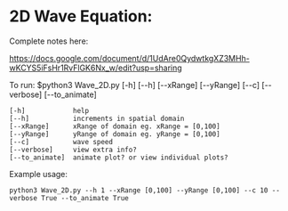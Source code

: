 # 2D Wave Equation:

Complete notes here: 

https://docs.google.com/document/d/1UdAre0QydwtkgXZ3MHh-wKCYS5iFsHr1RvFlGK6Nx_w/edit?usp=sharing

To run: 
    $python3 Wave_2D.py [-h] [--h] [--xRange] [--yRange] [--c] [--verbose] [--to_animate]

    [-h]            help
    [--h]           increments in spatial domain
    [--xRange]      xRange of domain eg. xRange = [0,100]
    [--yRange]      yRange of domain eg. yRange = [0,100]
    [--c]           wave speed
    [--verbose]     view extra info?
    [--to_animate]  animate plot? or view individual plots?

Example usage:

    python3 Wave_2D.py --h 1 --xRange [0,100] --yRange [0,100] --c 10 --verbose True --to_animate True

    
